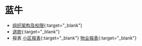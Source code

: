 # 蓝牛

+ [组织架构及权限](https://superdeng890530.github.io/APP_Demo/Jurisdiction/%E5%85%AC%E5%8F%B8%E7%AE%A1%E7%90%86.html){:target="_blank"}
+ [退款](https://superdeng890530.github.io/APP_Demo/Jurisdiction/%E9%80%80%E6%AC%BE.html){:target="_blank"}
+ 报表
 [小区报表](https://superdeng890530.github.io/APP_Demo/Jurisdiction/%E5%B0%8F%E5%8C%BA%E6%8A%A5%E8%A1%A8.html){:target="_blank"}
 [物业报表](https://superdeng890530.github.io/APP_Demo/Jurisdiction/%E7%89%A9%E4%B8%9A%E6%8A%A5%E8%A1%A8.html){:target="_blank"}
